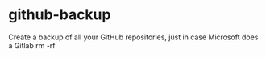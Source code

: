 # github-backup
Create a backup of all your GitHub repositories, just in case Microsoft does a Gitlab rm -rf
